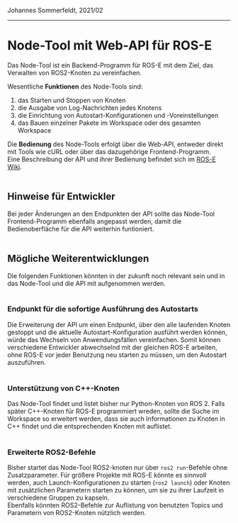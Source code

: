 Johannes Sommerfeldt, 2021/02

---

# Node-Tool mit Web-API für ROS-E

Das Node-Tool ist ein Backend-Programm für ROS-E mit dem Ziel, das Verwalten von ROS2-Knoten zu vereinfachen.

Wesentliche **Funktionen** des Node-Tools sind:
1. das Starten und Stoppen von Knoten
2. die Ausgabe von Log-Nachrichten jedes Knotens
3. die Einrichtung von Autostart-Konfigurationen und -Voreinstellungen
4. das Bauen einzelner Pakete im Workspace oder des gesamten Workspace

Die **Bedienung** des Node-Tools erfolgt über die Web-API, entweder direkt mit Tools wie cURL oder über das dazugehörige Frontend-Programm.  
Eine Beschreibung der API und ihrer Bedienung befindet sich im [ROS-E Wiki](https://icampusnet.th-wildau.de/ros-e/doku/-/wikis/System/Node-Tool-per-Web-API).  
<br> 

## Hinweise für Entwickler

Bei jeder Änderungen an den Endpunkten der API sollte das Node-Tool Frontend-Programm ebenfalls angepasst werden, damit die Bedienoberfläche für die API weiterhin funtioniert.  
<br> 

## Mögliche Weiterentwicklungen

Die folgenden Funktionen könnten in der zukunft noch relevant sein und in das Node-Tool und die API mit aufgenommen werden.  
<br> 

### Endpunkt für die sofortige Ausführung des Autostarts
Die Erweiterung der API um einen Endpunkt, über den alle laufenden Knoten gestoppt und die aktuelle Autostart-Konfiguration ausführt werden können, würde das Wechseln von Anwendungsfällen vereinfachen. Somit können verschiedene Entwickler abwechselnd mit der gleichen ROS-E arbeiten, ohne ROS-E vor jeder Benutzung neu starten zu müssen, um den Autostart auszuführen.  
<br> 

### Unterstützung von C++-Knoten
Das Node-Tool findet und listet bisher nur Python-Knoten von ROS 2. Falls später C++-Knoten für ROS-E programmiert wreden, sollte die Suche im Workspace so erweitert werden, dass sie auch Informationen zu Knoten in C++ findet und die entsprechenden Knoten mit auflistet.  
<br> 

### Erweiterte ROS2-Befehle
Bisher startet das Node-Tool ROS2-knoten nur über `ros2 run`-Befehle ohne Zusatzparameter. Für größere Projekte mit ROS-E könnte es sinnvoll werden, auch Launch-Konfigurationen zu starten (`ros2 launch`) oder Knoten mit zusätzlichen Parametern starten zu können, um sie zu ihrer Laufzeit in verschiedene Gruppen zu kapseln.  
Ebenfalls könnten ROS2-Befehle zur Auflistung von benutzten Topics und Parametern von ROS2-Knoten nützlich werden.

